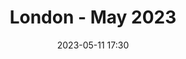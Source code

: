 ---
templateKey: 'event-page'
eventId: 33584690-1c99-4919-8d36-e0c6a89f16eb
title: London - May 2023
sup: "Join us for our next Sitecore Technical User Group meetup of 2023, along with food and drinks.
Kindly hosted at Explore Group's London office, there will be talks from experts from the Sitecore community as well as time to catch up with contacts and make new connections."
intro: "<p><strong>Join us for the next Sitecore Technical User Group meetup of 2023.</strong></p>
<p>Kindly hosted by <a href='https://www.explore-group.com/' target='_blank'>Explore Group</a> at their new London office, there will be talks from members from the Sitecore community as well as time to catch up with contacts and make new connections. Food and refreshments will be provided.</p>
<p>Please sign in and RSVP at the bottom of this page, so we can keep track of numbers for food and drinks. In addition, please <a href='/contact'>reach out to us</a> if you are interested in speaking at this event.</p>
<p>We look forward to seeing you all there!</p>"
date: 2023-05-11 17:30
dateConfirmed: true
showOnlineRsvp: false
talksTbc: true
sponsors: Explore Group
venue:
  name: Explore Group
  address: 3rd floor, 155-157 Minories, London, EC3N 1LJ
  position:
  details: ""
agenda:
  - agenda-item:
    time: "17:30"
    value: Arrival and networking
  - talk:
    time: "18:00"
    who: "Timothy Marsh - Solution Architect II at EPAM Systems"
    intro: "The versatility of Sitecore Content Hub"
    description: "Sitecore Content Hub is a fantastic product that is extremely versatile for customers. However customers, partners and developers only think of this as DAM. It's so much more than this and Tim is going to give you a deep dive on all of the areas that make up Content Hub. Building upon this to talk through future possibilities and a demo of what could be possible."
  - agenda-item:
    time: "18:30"
    value: Talk 2 - TBD
  - agenda-item:
    time: "19:00"
    value: Comfort break
  - talk:
    time: "19:15"
    who: "Daniela Militaru - Senior Sales Engineer at Sitecore"
    intro: "A brief technical look into the magic of Sitecore Content Search"
    description: "This session will look into the Customer Engagement Console (CEC) of Sitecore Search using a real example; will briefly show how to setup Web Crawlers, Extractors, use of the API Explorer and Event Monitor, to understand the search result and monitor the experience of end users on a page."
  - agenda-item:
    time: "20:00"
    value: Close
meta:
  metaTitle: Sitecore User Group - London May 2023
  metaDescription: Join us for the next London Sitecore Technical User Group meetup of 2023 hosted by Explore Group
  metaKeywords: sitecore, user group, london, Explore Group
---